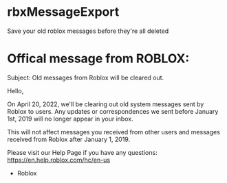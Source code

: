 # rbxMessageExport
Save your old roblox messages before they're all deleted

# Offical message from ROBLOX:

Subject: Old messages from Roblox will be cleared out.

Hello,

On April 20, 2022, we'll be clearing out old system messages sent by Roblox to users. Any updates or correspondences we sent before January 1st, 2019 will no longer appear in your inbox.

This will not affect messages you received from other users and messages received from Roblox after January 1, 2019.

Please visit our Help Page if you have any questions:
https://en.help.roblox.com/hc/en-us

- Roblox
